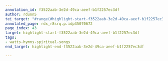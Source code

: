 ```yaml
---
annotation_id: f3522aab-3e2d-49ca-aeef-b1f2257ec3df
author: rdunn5
tei_target: "#range(#highlight-start-f3522aab-3e2d-49ca-aeef-b1f2257ec3df, #highlight-end-f3522aab-3e2d-49ca-aeef-b1f2257ec3df)"
annotated_page: rdx_r8srq.p.idp35070672
page_index: 43
target: highlight-start-f3522aab-3e2d-49ca-aeef-b1f2257ec3df
tags:
- watts-hymns-spiritual-songs
end_target: highlight-end-f3522aab-3e2d-49ca-aeef-b1f2257ec3df

---
```

